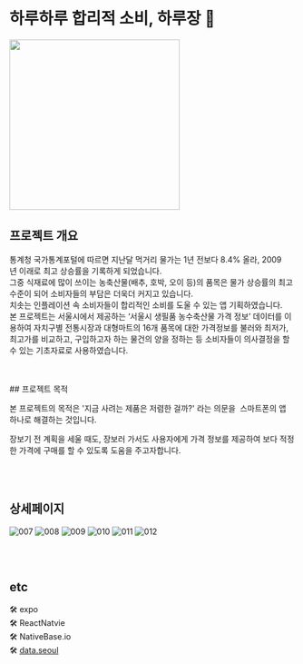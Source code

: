 # 하루하루 합리적 소비, 하루장 🛒

<img src="https://user-images.githubusercontent.com/84782877/226186151-64358063-0240-454f-a635-93926ffb7813.png"  width="300">




## 프로젝트 개요

통계청 국가통계포털에 따르면 지난달 먹거리 물가는 1년 전보다 8.4% 올라, 2009년 이래로 최고 상승률을 기록하게 되었습니다.<br>
그중 식재료에 많이 쓰이는 농축산물(배추, 호박, 오이 등)의 품목은 물가 상승률의 최고 수준이 되어 소비자들의 부담은 더욱더 커지고 있습니다.<br>
치솟는 인플레이션 속 소비자들이 합리적인 소비를 도울 수 있는 앱 기획하였습니다.<br>
본 프로젝트는 서울시에서 제공하는 ‘서울시 생필품 농수축산물 가격 정보’ 데이터를 이용하여 자치구별 전통시장과 대형마트의 
16개 품목에 대한 가격정보를 불러와 최저가, 최고가를 비교하고, 구입하고자 하는 물건의 양을 정하는 등 
소비자들이 의사결정을 할 수 있는 기초자료로 사용하였습니다.

<br>
<br>
## 프로젝트 목적

본 프로젝트의 목적은 '지금 사려는 제품은 저렴한 걸까?' 라는 의문을  스마트폰의 앱 하나로 해결하는 것입니다.

장보기 전 계획을 세울 때도, 장보러 가서도 사용자에게 가격 정보를 제공하여 보다 적정한 가격에 구매를 할 수 있도록 도움을 주고자합니다.

<br>
<br>

## 상세페이지

![007](https://user-images.githubusercontent.com/84782877/226186249-0fc91079-b206-4544-978b-9149bd639a54.png)
![008](https://user-images.githubusercontent.com/84782877/226186254-aa98691f-a182-465d-a947-85326d181332.png)
![009](https://user-images.githubusercontent.com/84782877/226186255-bd4988f7-ced5-4c04-a984-b2f638315735.png)
![010](https://user-images.githubusercontent.com/84782877/226186256-065fe838-6d2f-4f3e-97d9-bdd4698be387.png)
![011](https://user-images.githubusercontent.com/84782877/226186259-1ee5273f-c8ff-4506-b952-8044f9d10301.png)
![012](https://user-images.githubusercontent.com/84782877/226186246-1f1c26a2-ee66-455e-ac5a-1d04c326ddf5.png)

<br>
<br>

## etc
🛠 expo <br>
🛠 ReactNatvie <br>
🛠 NativeBase.io <br>
🛠 [data.seoul](https://data.seoul.go.kr/)
